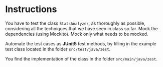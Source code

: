 <!--NO_HARDWRAPS-->

# Instructions

You have to test the class `StatsAnalyzer`, as thoroughly as possible, considering all the techniques that we have seen
in class so far. Mock the dependencies (using Mockito). Mock only what needs to be mocked.

Automate the test cases as **JUnit5** test methods, by filling in the example test class located in the folder
`src/test/java/zest`.

You find the implementation of the class in the folder `src/main/java/zest`.

